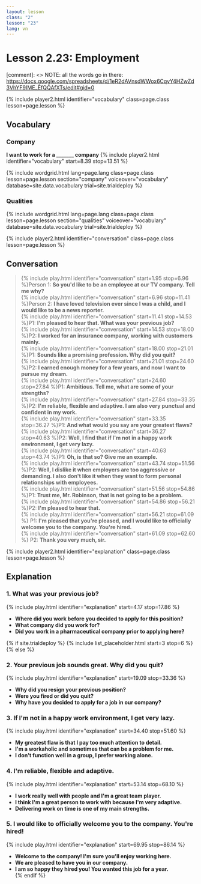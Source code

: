 ```yaml
---
layout: lesson
class: "2"
lesson: "23"
lang: vn
---
```



# Lesson 2.23: Employment 

[comment]: <> NOTE: all the words go in there: https://docs.google.com/spreadsheets/d/1eR2dAVnsdWWox6CqvY4HZwZd3VhYF9IME_EfQQAfXTs/edit#gid=0

{% include player2.html identifier="vocabulary" class=page.class lesson=page.lesson %}
## Vocabulary 


### Company 
**I want to work for a _______ company**
{% include player2.html identifier="vocabulary" start=8.39 stop=13.51 %}

{% include wordgrid.html lang=page.lang
		class=page.class 
		lesson=page.lesson 
		section="company"
		voiceover="vocabulary"
		database=site.data.vocabulary 
		trial=site.trialdeploy %}


### Qualities 

{% include wordgrid.html lang=page.lang
		class=page.class 
		lesson=page.lesson 
		section="qualities"
		voiceover="vocabulary"
		database=site.data.vocabulary 
		trial=site.trialdeploy %}
		

{% include player2.html identifier="conversation" class=page.class lesson=page.lesson %}

## Conversation

>{% include play.html identifier="conversation" start=1.95 stop=6.96 %}Person 1: **So you'd like to be an employee at our TV company. Tell me why?**   
>{% include play.html identifier="conversation" start=6.96  stop=11.41 %}Person 2: **I have loved television ever since I was a child, and I would like to be a news reporter.**    
>{% include play.html identifier="conversation" start=11.41  stop=14.53 %}P1: **I'm pleased to hear that. What was your previous job?**    
>{% include play.html identifier="conversation" start=14.53 stop=18.00 %}P2: **I worked for an insurance company, working with customers mainly.**  
>{% include play.html identifier="conversation" start=18.00  stop=21.01 %}P1: **Sounds like a promising profession. Why did you quit?**    
>{% include play.html identifier="conversation" start=21.01 stop=24.60 %}P2: **I earned enough money for a few years, and now I want to pursue my dream.**  
>{% include play.html identifier="conversation" start=24.60 stop=27.84 %}P1: **Ambitious. Tell me, what are some of your strengths?**    
>{% include play.html identifier="conversation" start=27.84 stop=33.35 %}P2: **I'm reliable, flexible and adaptive. I am also very punctual and confident in my work.**  
>{% include play.html identifier="conversation" start=33.35 stop=36.27 %}P1: **And what would you say are your greatest flaws?**  
>{% include play.html identifier="conversation" start=36.27 stop=40.63 %}P2: **Well, I find that if I'm not in a happy work environment, I get very lazy.**   
>{% include play.html identifier="conversation" start=40.63 stop=43.74 %}P1: **Oh, is that so? Give me an example.**  
>{% include play.html identifier="conversation" start=43.74 stop=51.56 %}P2: **Well, I dislike it when employers are too aggressive or demanding. I also don't like it when they want to form personal relationships with employees.**  
>{% include play.html identifier="conversation" start=51.56 stop=54.86 %}P1: **Trust me, Mr. Robinson, that is not going to be a problem.**  
>{% include play.html identifier="conversation" start=54.86 stop=56.21 %}P2: **I'm pleased to hear that.**  
>{% include play.html identifier="conversation" start=56.21 stop=61.09 %} P1: **I'm pleased that you're pleased, and I would like to officially welcome you to the company. You're hired.**  
>{% include play.html identifier="conversation" start=61.09 stop=62.60 %} P2: **Thank you very much, sir.**

{% include player2.html identifier="explanation" class=page.class lesson=page.lesson %}

## Explanation
### 1.  What was your previous job?
{% include play.html identifier="explanation" start=4.17 stop=17.86 %}
- **Where did you work before you decided to apply for this position?**
- **What company did you work for?**
- **Did you work in a pharmaceutical company prior to applying here?** 

{% if site.trialdeploy %}
  {% include list_placeholder.html start=3 stop=6 %}
  {% else %}
 

### 2. Your previous job sounds great. Why did you quit?
{% include play.html identifier="explanation" start=19.09 stop=33.36 %}
- **Why did you resign your previous position?**
- **Were you fired or did you quit?**
- **Why have you decided to apply for a job in our company?**

### 3. If I'm not in a happy work environment, I get very lazy.
{% include play.html identifier="explanation" start=34.40 stop=51.60 %}
- **My greatest flaw is that I pay too much attention to detail.**
- **I'm a workaholic and sometimes that can be a problem for me.**
- **I don't function well in a group, I prefer working alone.**

### 4. I'm reliable, flexible and adaptive.
{% include play.html identifier="explanation" start=53.14 stop=68.10 %}
- **I work really well with people and I'm a great team player.**
- **I think I'm a great person to work with because I'm very adaptive.**
- **Delivering work on time is one of my main strengths.**

### 5. I would like to officially welcome you to the company. You're hired!
{% include play.html identifier="explanation" start=69.95 stop=86.14 %}
- **Welcome to the company! I'm sure you'll enjoy working here.**
- **We are pleased to have you in our company.**
- **I am so happy they hired you! You wanted this job for a year.**  
 {% endif %}